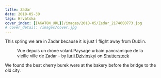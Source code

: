 ```yaml
---
title: Zadar
date: 2018-05-30
tags: Hrvatska
cover_index: {{AKATON_URL}}/images/2018-05/Zadar_2174600773.jpg
# cover_detail: /images/cover.jpg
---
```


<p>This spring we are in Zadar because it is just 1 flight away from Dublin. </p>

<figure class="max-width-image">
    <img src="{{AKATON_URL}}/images/2018-05/Zadar_2174600773.jpg" alt=""/>
    <figcaption class="wp-element-caption"> Vue depuis un drone volant.Paysage urbain panoramique de la vieille ville de Zadar - by <a href="https://www.shutterstock.com/fr/g/Dzivinskyi">Iurii Dzivinskyi</a> on <a rel="noreferrer noopener" href="https://www.shutterstock.com/fr/image-photo/aerophotography-view-flying-drone-cityscape-old-2174600773" target="_blank">Shutterstock</a>
    </figcaption>
</figure>

<p>We found the best cherry burek were at the bakery before the bridge to the old city.</p>
